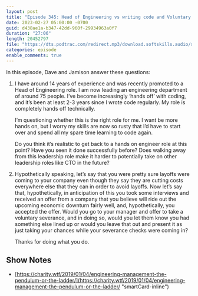 ```yaml
---
layout: post
title: "Episode 345: Head of Engineering vs writing code and Voluntary Severance"
date: 2023-02-27 05:00:00 -0700
guid: d438ae1a-b347-42dd-960f-29934963a0f7
duration: "27:06"
length: 20452797
file: "https://dts.podtrac.com/redirect.mp3/download.softskills.audio/sse-345.mp3"
categories: episode
enable_comments: true
---
```


In this episode, Dave and Jamison answer these questions:

1. I have around 14 years of experience and was recently promoted to a Head of Engineering role. I am now leading an engineering department of around 75 people. I’ve become increasingly ‘hands off’ with coding, and it’s been at least 2-3 years since I wrote code regularly. My role is completely hands off technically.
   
   I’m questioning whether this is the right role for me. I want be more hands on, but I worry my skills are now so rusty that I’d have to start over and spend all my spare time learning to code again.
   
   Do you think it’s realistic to get back to a hands on engineer role at this point? Have you seen it done successfully before? Does walking away from this leadership role make it harder to potentially take on other leadership roles like CTO in the future?

2. Hypothetically speaking, let’s say that you were pretty sure layoffs were coming to your company even though they say they are cutting costs everywhere else that they can in order to avoid layoffs. Now let’s say that, hypothetically, in anticipation of this you took some interviews and received an offer from a company that you believe will ride out the upcoming economic downturn fairly well, and, hypothetically, you accepted the offer. Would you go to your manager and offer to take a voluntary severance, and in doing so, would you let them know you had something else lined up or would you leave that out and present it as just taking your chances while your severance checks were coming in?
   
   Thanks for doing what you do.

## Show Notes
- [https://charity.wtf/2019/01/04/engineering-management-the-pendulum-or-the-ladder/](https://charity.wtf/2019/01/04/engineering-management-the-pendulum-or-the-ladder/ "smartCard-inline")
